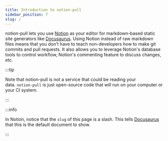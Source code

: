 ```yaml
---
title: Introduction to notion-pull
sidebar_position: 7
slug: /
---
```



notion-pull lets you use [Notion](https://notion.so) as your editor for markdown-based static site generators like [Docusaurus](https://docusaurus.io/). Using Notion instead of raw markdown files means that you don't have to teach non-developers how to make git commits and pull requests. It also allows you to leverage Notion's database tools to control workflow, Notion's commenting feature to discuss changes, etc.

:::tip

Note that notion-pull is not a service that could be reading your data. `notion-pull` is just open-source code that will run on your computer or your CI system.

:::


:::info

In Notion, notice that the `slug` of this page is a slash. This tells [Docusaurus ](https://docusaurus.io/)that this is the default document to show.

:::

